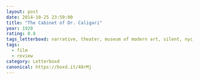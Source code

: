 ```yaml
---
layout: post 
date: 2014-10-25 23:59:00
title: "The Cabinet of Dr. Caligari"
year: 1920
rating: 0.8
tags_letterboxd: narrative, theater, museum of modern art, silent, nyc, Robtober
tags:
  - film
  - review
category: Letterboxd
canonical: https://boxd.it/48rMj
---
```

